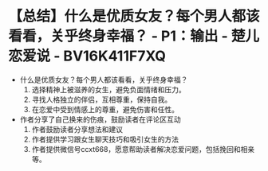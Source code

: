# 【总结】什么是优质女友？每个男人都该看看，关乎终身幸福？ - P1：输出 - 楚儿恋爱说 - BV16K411F7XQ

-   什么是优质女友？每个男人都该看看，关乎终身幸福？
    1.  选择精神上被滋养的女生，避免负面情绪和压力。
    2.  寻找人格独立的伴侣，互相尊重，保持自我。
    3.  在恋爱中受到情感上的尊重，避免伤害和任性。
-   作者分享了自己换来的伤痕，鼓励读者在评论区互动
    1.  作者鼓励读者分享想法和建议
    2.  作者提供学习跟女生聊天技巧和吸引女生的方法
    3.  作者提供微信号ccxt668，愿意帮助读者解决恋爱问题，包括挽回和相亲等。